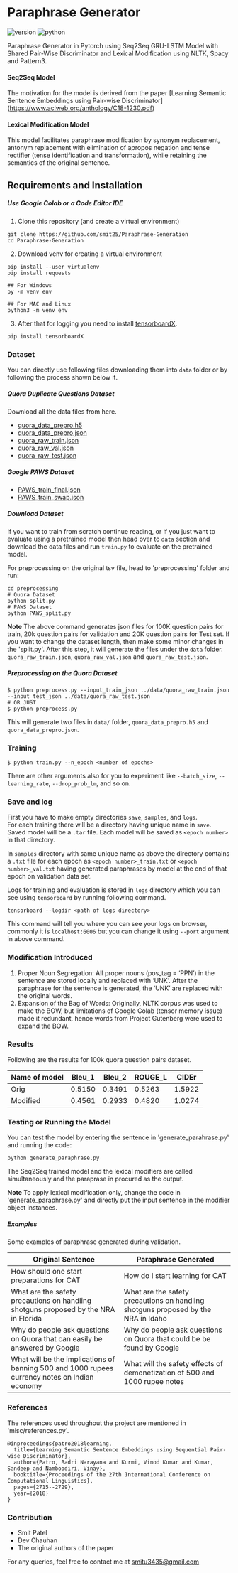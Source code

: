 # Paraphrase Generator
![version](https://img.shields.io/badge/version-2.1.0-blueviolet)
![python](https://img.shields.io/badge/python-3.7.7-brightgreen)

Paraphrase Generator in Pytorch using Seq2Seq GRU-LSTM Model with Shared Pair-Wise Discriminator and Lexical Modification using NLTK, Spacy and Pattern3. 
#### Seq2Seq Model
The motivation for the model is derived from the paper [Learning Semantic Sentence Embeddings using Pair-wise Discriminator] (https://www.aclweb.org/anthology/C18-1230.pdf)

#### Lexical Modification Model
This model facilitates paraphrase modification by synonym replacement, antonym replacement with elimination of apropos negation and tense rectifier (tense identification and transformation), while retaining the semantics of the original sentence.

## Requirements and Installation

##### Use Google Colab or a Code Editor IDE

1. Clone this repository (and create a virtual environment)
```
git clone https://github.com/smit25/Paraphrase-Generation
cd Paraphrase-Generation
```

2. Download venv for creating a virtual environment
```
pip install --user virtualenv
pip install requests

## For Windows
py -m venv env

## For MAC and Linux
python3 -m venv env
```
3. After that for logging you need to install [tensorboardX](https://github.com/lanpa/tensorboardX).
```
pip install tensorboardX
```

### Dataset
You can directly use following files downloading them into `data` folder or by following the process shown below it.
##### Quora Duplicate Questions Dataset
Download all the data files from here.
- [quora_data_prepro.h5](https://figshare.com/s/5463afb24cba05629cdf)
- [quora_data_prepro.json](https://figshare.com/s/5463afb24cba05629cdf)
- [quora_raw_train.json](https://figshare.com/s/5463afb24cba05629cdf)
- [quora_raw_val.json](https://figshare.com/s/5463afb24cba05629cdf)
- [quora_raw_test.json](https://figshare.com/s/5463afb24cba05629cdf)

##### Google PAWS Dataset
- [PAWS_train_final.json](https://github.com/smit25/Paraphrase/blob/master/data/PAWS_train_final.json)
- [PAWS_train_swap.json](https://github.com/smit25/Paraphrase/blob/master/data/PAWS_train_swap.json)

##### Download Dataset
If you want to train from scratch continue reading, or if you just want to evaluate using a pretrained model then head over to `data` section and download the data files and run `train.py` to evaluate on the pretrained model.

For preprocessing on the original tsv file, head to 'preprocessing' folder and run:
``` 
cd preprocessing
# Quora Dataset
python split.py 
# PAWS Dataset
python PAWS_split.py
```

**Note** The above command generates json files for 100K question pairs for train, 20k question pairs for validation and 20K question pairs for Test set.
If you want to change the dataset length, then make some minor changes in the 'split.py'. After this step, it will generate the files under the `data` folder. `quora_raw_train.json`, `quora_raw_val.json` and `quora_raw_test.json`.

##### Preprocessing on the Quora Dataset
```
$ python preprocess.py --input_train_json ../data/quora_raw_train.json --input_test_json ../data/quora_raw_test.json 
# OR JUST
$ python preprocess.py
```
This will generate two files in `data/` folder, `quora_data_prepro.h5` and `quora_data_prepro.json`.


### Training
```
$ python train.py --n_epoch <number of epochs>
```
There are other arguments also for you to experiment like `--batch_size`, `--learning_rate`, `--drop_prob_lm`, and so on.

### Save and log
First you have to make empty directories `save`, `samples`, and `logs`.  
For each training there will be a directory having unique name in `save`. Saved model will be a `.tar` file. Each model will be saved as `<epoch number>` in that directory.

In `samples` directory with same unique name as above the directory contains a `.txt` file for each epoch as `<epoch number>_train.txt` or `<epoch number>_val.txt` having generated paraphrases by model at the end of that epoch on validation data set.

Logs for training and evaluation is stored in `logs` directory which you can see using `tensorboard` by running following command.
```
tensorboard --logdir <path of logs directory>
```
This command will tell you where you can see your logs on browser, commonly it is `localhost:6006` but you can change it using `--port` argument in above command.

### Modification Introduced
1. Proper Noun Segregation: All proper nouns (pos_tag = ‘PPN’) in the sentence are stored locally and replaced with ‘UNK’. After the paraphrase for the sentence is generated, the ‘UNK’ are replaced with the original words.
2. Expansion of the Bag of Words: Originally, NLTK corpus was used to make the BOW, but limitations of Google Colab (tensor memory issue) made it redundant, hence words from Project Gutenberg were used to expand the BOW.


### Results
Following are the results for 100k quora question pairs dataset.

Name of model | Bleu_1 | Bleu_2 | ROUGE_L | CIDEr |
---|--|--|--|--|
Orig|0.5150|0.3491|0.5263|1.5922|
Modified|0.4561|0.2933|0.4820|1.0274|

### Testing or Running the Model
You can test the model by entering the sentence in 'generate_parahrase.py' and running the code:
```
python generate_paraphrase.py
```
The Seq2Seq trained model and the lexical modifiers are called simultaneously and the paraprase in procured as the output.

**Note** To apply lexical modification only, change the code in 'generate_paraphrase.py' and directly put the input sentence in the modifier object instances.

##### Examples
Some examples of paraphrase generated during validation.

Original Sentence | Paraphrase Generated
---|---|
How should one start preparations for CAT|How do I start learning for CAT
What are the safety precautions on handling shotguns proposed by the NRA in Florida|What are the safety precautions on handling shotguns proposed by the NRA in Idaho
Why do people ask questions on Quora that can easily be answered by Google|Why do people ask questions on Quora that could be be found by Google
What will be the implications of banning 500 and 1000 rupees currency notes on Indian economy|What will the safety effects of demonetization of 500 and 1000 rupee notes

### References
The references used throughout the project are mentioned in 'misc/references.py'.
```
@inproceedings{patro2018learning,
  title={Learning Semantic Sentence Embeddings using Sequential Pair-wise Discriminator},
  author={Patro, Badri Narayana and Kurmi, Vinod Kumar and Kumar, Sandeep and Namboodiri, Vinay},
  booktitle={Proceedings of the 27th International Conference on Computational Linguistics},
  pages={2715--2729},
  year={2018}
}
```
### Contribution
* Smit Patel
* Dev Chauhan
* The original authors of the paper

For any queries, feel free to contact me at smitu3435@gmail.com
